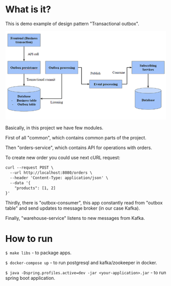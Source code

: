 # What is it?

This is demo example of design pattern "Transactional outbox".

![diagram](diagram.png)

Basically, in this project we have few modules.

First of all "common", which contains common parts of the project.

Then "orders-service", which contains API for operations with orders.

To create new order you could use next cURL request:

```
curl --request POST \
  --url http://localhost:8080/orders \
  --header 'Content-Type: application/json' \
  --data '{
	"products": [1, 2]
}'
```

Thirdly, there is "outbox-consumer", this app constantly read from "outbox table" and send updates to message broker (in our case Kafka).

Finally, "warehouse-service" listens to new messages from Kafka.

# How to run

`$ make libs` - to package apps.

`$ docker-compose up` - to run postgresql and kafka/zookeeper in docker.

`$ java -Dspring.profiles.active=dev -jar <your-application>.jar` - to run spring boot application.